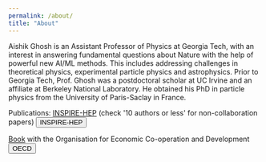 ```yaml
---
permalink: /about/
title: "About"
---
```


Aishik Ghosh is an Assistant Professor of Physics at Georgia Tech, with an interest in answering fundamental questions about Nature with the help of powerful new AI/ML methods. This includes addressing challenges in theoretical physics, experimental particle physics and astrophysics. Prior to Georgia Tech, Prof. Ghosh was a postdoctoral scholar at UC Irvine and an affiliate at Berkeley National Laboratory. He obtained his PhD in particle physics from the University of Paris-Saclay in France.

Publications: [INSPIRE-HEP](https://inspirehep.net/authors/1631279) (check '10 authors or less' for non-collaboration papers)
<button onclick="window.location.href='https://inspirehep.net/authors/1631279';">INSPIRE-HEP</button>

[Book](https://www.oecd.org/en/publications/artificial-intelligence-in-science_a8d820bd-en.html) with the Organisation for Economic Co-operation and Development
<button onclick="window.location.href='https://www.oecd.org/en/publications/artificial-intelligence-in-science_a8d820bd-en.html';">OECD</button>
